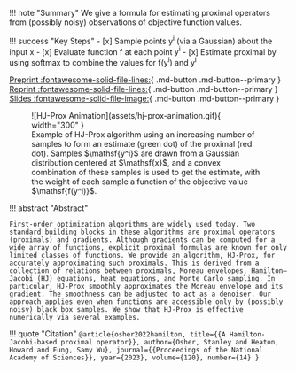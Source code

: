 
!!! note "Summary"
    We give a formula for estimating proximal operators from (possibly noisy) observations of objective function values.

!!! success "Key Steps"
    - [x] Sample points $\mathsf{y^i}$ (via a Gaussian) about the input $\mathsf{x}$
    - [x] Evaluate function $\mathsf{f}$ at each point $\mathsf{y^i}$
    - [x] Estimate proximal by using softmax to combine the values for $\mathsf{f(y^i)}$ and $\mathsf{y^i}$

[Preprint :fontawesome-solid-file-lines:](assets/hj-prox-preprint.pdf){ .md-button .md-button--primary }
[Reprint :fontawesome-solid-file-lines:](https://www.pnas.org/doi/10.1073/pnas.2220469120){ .md-button .md-button--primary }
[Slides :fontawesome-solid-file-image:](assets/hj-prox-slides.pdf){ .md-button .md-button--primary }


<figure markdown>
  ![HJ-Prox Animation](assets/hj-prox-animation.gif){ width="300" }
  <figcaption>Example of HJ-Prox algorithm using an increasing number of samples to form an estimate (green dot) of the proximal (red dot). Samples $\mathsf{y^i}$ are drawn from a Gaussian distribution centered at $\mathsf{x}$, and a convex combination of these samples is used to get the estimate, with the weight of each sample a function of the objective value $\mathsf{f(y^i)}$.</figcaption>
</figure>


!!! abstract "Abstract"

    First-order optimization algorithms are widely used today. Two standard building blocks in these algorithms are proximal operators (proximals) and gradients. Although gradients can be computed for a wide array of functions, explicit proximal formulas are known for only limited classes of functions. We provide an algorithm, HJ-Prox, for accurately approximating such proximals. This is derived from a collection of relations between proximals, Moreau envelopes, Hamilton–Jacobi (HJ) equations, heat equations, and Monte Carlo sampling. In particular, HJ-Prox smoothly approximates the Moreau envelope and its gradient. The smoothness can be adjusted to act as a denoiser. Our approach applies even when functions are accessible only by (possibly noisy) black box samples. We show that HJ-Prox is effective numerically via several examples.

!!! quote "Citation"
    ```
    @article{osher2022hamilton,
             title={{A Hamilton-Jacobi-based proximal operator}},
             author={Osher, Stanley and Heaton, Howard and Fung, Samy Wu},
             journal={{Proceedings of the National Academy of Sciences}},
             year={2023},
             volume={120},
             number={14}
    }
    ```
